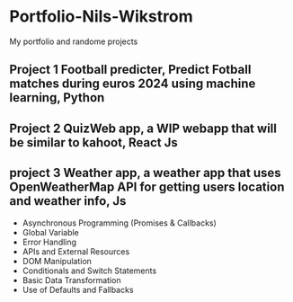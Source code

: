 # Portfolio-Nils-Wikstrom
 My portfolio and randome projects
## Project 1 Football predicter, Predict Fotball matches during euros 2024 using machine learning, Python 

## Project 2 QuizWeb app, a WIP webapp that will be similar to kahoot, React Js

## project 3 Weather app, a weather app that uses OpenWeatherMap API for getting users location and weather info, Js 

* Asynchronous Programming (Promises & Callbacks)
* Global Variable
* Error Handling
* APIs and External Resources
* DOM Manipulation
* Conditionals and Switch Statements
* Basic Data Transformation
* Use of Defaults and Fallbacks
